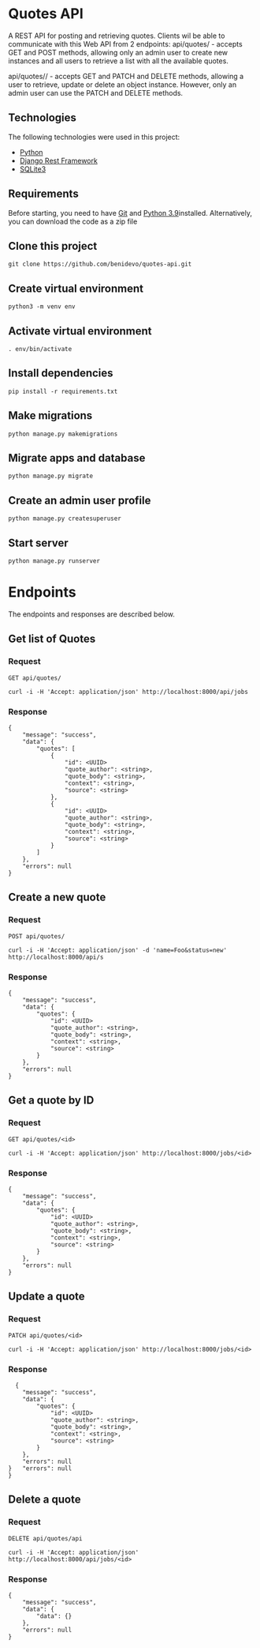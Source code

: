 # Quotes API 

A REST API for posting and retrieving quotes. Clients wil be able to communicate with this Web API from 2 endpoints:
api/quotes/ - accepts GET and POST methods, allowing only an admin user to create new instances and all users to retrieve a list with all the available quotes. 

api/quotes/<id>/ - accepts GET and PATCH and DELETE methods, allowing a user to retrieve, update or delete an object instance. However, only an admin user can use the PATCH and DELETE methods.

## Technologies 

The following technologies were used in this project:

- [Python](https://www.python.org/)
- [Django Rest Framework](https://www.django-rest-framework.org/)
- [SQLite3](https://www.sqlite.org/index.html)

## Requirements

Before starting, you need to have [Git](https://git-scm.com) and [Python 3.9](https://www.python.org/)installed. Alternatively, you can download the code as a zip file

## Clone this project

    git clone https://github.com/benidevo/quotes-api.git

## Create virtual environment

    python3 -m venv env

## Activate virtual environment

    . env/bin/activate

## Install dependencies

    pip install -r requirements.txt

## Make migrations

    python manage.py makemigrations

## Migrate apps and database

    python manage.py migrate

## Create an admin user profile

    python manage.py createsuperuser

## Start server

    python manage.py runserver


# Endpoints

The endpoints and responses are described below.

## Get list of Quotes

### Request

`GET api/quotes/`

    curl -i -H 'Accept: application/json' http://localhost:8000/api/jobs

### Response

    {
        "message": "success",
        "data": {
            "quotes": [
                {
                    "id": <UUID>
                    "quote_author": <string>,
                    "quote_body": <string>,
                    "context": <string>,
                    "source": <string>
                },
                {
                    "id": <UUID>
                    "quote_author": <string>,
                    "quote_body": <string>,
                    "context": <string>,
                    "source": <string>
                }
            ]
        },
        "errors": null
    }

## Create a new quote

### Request

`POST api/quotes/`

    curl -i -H 'Accept: application/json' -d 'name=Foo&status=new' http://localhost:8000/api/s

### Response

    {
        "message": "success",
        "data": {
            "quotes": {
                "id": <UUID>
                "quote_author": <string>,
                "quote_body": <string>,
                "context": <string>,
                "source": <string>
            }
        },
        "errors": null
    }

## Get a quote by ID

### Request

`GET api/quotes/<id>`

    curl -i -H 'Accept: application/json' http://localhost:8000/jobs/<id>

### Response

    {
        "message": "success",
        "data": {
            "quotes": {
                "id": <UUID>
                "quote_author": <string>,
                "quote_body": <string>,
                "context": <string>,
                "source": <string>
            }
        },
        "errors": null
    }

## Update a quote

### Request

`PATCH api/quotes/<id>`

    curl -i -H 'Accept: application/json' http://localhost:8000/jobs/<id>

### Response

      {
        "message": "success",
        "data": {
            "quotes": {
                "id": <UUID>
                "quote_author": <string>,
                "quote_body": <string>,
                "context": <string>,
                "source": <string>
            }
        },
        "errors": null
    }   "errors": null
    }

## Delete a quote

### Request

`DELETE api/quotes/api`

    curl -i -H 'Accept: application/json' http://localhost:8000/api/jobs/<id>

### Response

    {
        "message": "success",
        "data": {
            "data": {}
        },
        "errors": null
    }
